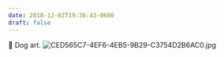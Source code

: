```yaml
---
date: 2018-12-02T19:36:43-0600
draft: false
---
```




🐶 Dog art. ![CED565C7-4EF6-4EB5-9B29-C3754D2B6AC0.jpg](http://ianwhitney.micro.blog/uploads/2018/8448bd69c3.jpg)



